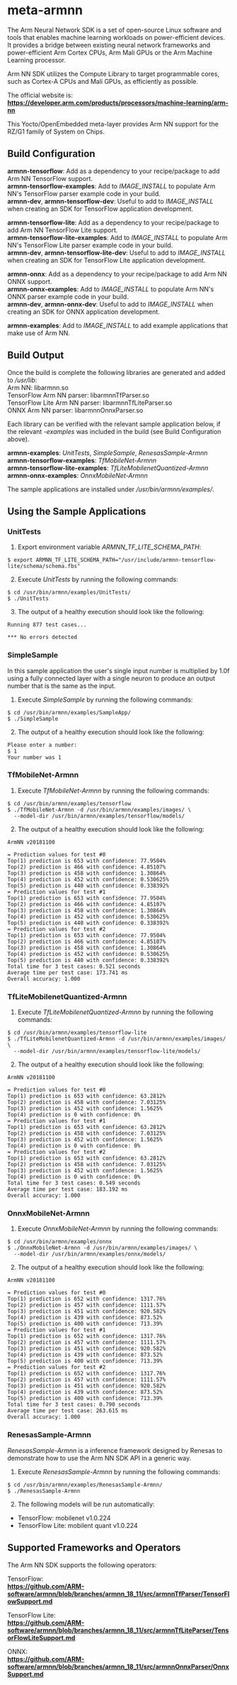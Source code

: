 # meta-armnn
The Arm Neural Network SDK is a set of open-source Linux software and tools that
enables machine learning workloads on power-efficient devices. It provides a
bridge between existing neural network frameworks and power-efficient Arm Cortex
CPUs, Arm Mali GPUs or the Arm Machine Learning processor.

Arm NN SDK utilizes the Compute Library to target programmable cores, such as
Cortex-A CPUs and Mali GPUs, as efficiently as possible.

The official website is:  
**https://developer.arm.com/products/processors/machine-learning/arm-nn**

This Yocto/OpenEmbedded meta-layer provides Arm NN support for the RZ/G1 family
of System on Chips.

## Build Configuration
**armnn-tensorflow**: Add as a dependency to your recipe/package to add Arm NN
TensorFlow support.  
**armnn-tensorflow-examples**: Add to *IMAGE_INSTALL* to populate Arm NN's
TensorFlow parser example code in your build.  
**armnn-dev**, **armnn-tensorflow-dev**:  Useful to add to *IMAGE_INSTALL* when
creating an SDK for TensorFlow application development.

**armnn-tensorflow-lite**: Add as a dependency to your recipe/package to add Arm
NN TensorFlow Lite support.  
**armnn-tensorflow-lite-examples**: Add to *IMAGE_INSTALL* to populate Arm NN's
TensorFlow Lite parser example code in your build.  
**armnn-dev**, **armnn-tensorflow-lite-dev**:  Useful to add to *IMAGE_INSTALL*
when creating an SDK for TensorFlow Lite application development.

**armnn-onnx**: Add as a dependency to your recipe/package to add Arm NN ONNX
support.  
**armnn-onnx-examples**: Add to *IMAGE_INSTALL* to populate Arm NN's ONNX parser
example code in your build.  
**armnn-dev**, **armnn-onnx-dev**:  Useful to add to *IMAGE_INSTALL* when
creating an SDK for ONNX application development.

**armnn-examples**: Add to *IMAGE_INSTALL* to add example applications that make
use of Arm NN.

## Build Output
Once the build is complete the following libraries are generated and added to
*/usr/lib*:  
Arm NN: libarmnn.so  
TensorFlow Arm NN parser: libarmnnTfParser.so  
TensorFlow Lite Arm NN parser: libarmnnTfLiteParser.so  
ONNX Arm NN parser: libarmnnOnnxParser.so

Each library can be verified with the relevant sample application below,
if the relevant *-examples* was included in the build (see Build Configuration
above).

**armnn-examples**: *UnitTests*, *SimpleSample*, *RenesasSample-Armnn*  
**armnn-tensorflow-examples**:  *TfMobileNet-Armnn*  
**armnn-tensorflow-lite-examples**: *TfLiteMobilenetQuantized-Armnn*  
**armnn-onnx-examples**: *OnnxMobileNet-Armnn*

The sample applications are installed under */usr/bin/armnn/examples/*.


## Using the Sample Applications
### UnitTests
1. Export environment variable *ARMNN_TF_LITE_SCHEMA_PATH*:
```
$ export ARMNN_TF_LITE_SCHEMA_PATH="/usr/include/armnn-tensorflow-lite/schema/schema.fbs"
```
2. Execute *UnitTests* by running the following commands:
```
$ cd /usr/bin/armnn/examples/UnitTests/
$ ./UnitTests
```
3. The output of a healthy execution should look like the following:
```
Running 877 test cases...

*** No errors detected
```

### SimpleSample
In this sample application the user's single input number is multiplied by 1.0f
using a fully connected layer with a single neuron to produce an output number
that is the same as the input.

1. Execute *SimpleSample* by running the following commands:
```
$ cd /usr/bin/armnn/examples/SampleApp/
$ ./SimpleSample
```

2. The output of a healthy execution should look like the following:
```
Please enter a number: 
$ 1
Your number was 1
```

### TfMobileNet-Armnn
1. Execute *TfMobileNet-Armnn* by running the following commands:
```
$ cd /usr/bin/armnn/examples/tensorflow
$ ./TfMobileNet-Armnn -d /usr/bin/armnn/examples/images/ \
  --model-dir /usr/bin/armnn/examples/tensorflow/models/
```

2. The output of a healthy execution should look like the following:
```
ArmNN v20181100

= Prediction values for test #0
Top(1) prediction is 653 with confidence: 77.9504%
Top(2) prediction is 466 with confidence: 4.85107%
Top(3) prediction is 458 with confidence: 1.30864%
Top(4) prediction is 452 with confidence: 0.530625%
Top(5) prediction is 440 with confidence: 0.338392%
= Prediction values for test #1
Top(1) prediction is 653 with confidence: 77.9504%
Top(2) prediction is 466 with confidence: 4.85107%
Top(3) prediction is 458 with confidence: 1.30864%
Top(4) prediction is 452 with confidence: 0.530625%
Top(5) prediction is 440 with confidence: 0.338392%
= Prediction values for test #2
Top(1) prediction is 653 with confidence: 77.9504%
Top(2) prediction is 466 with confidence: 4.85107%
Top(3) prediction is 458 with confidence: 1.30864%
Top(4) prediction is 452 with confidence: 0.530625%
Top(5) prediction is 440 with confidence: 0.338392%
Total time for 3 test cases: 0.521 seconds
Average time per test case: 173.741 ms
Overall accuracy: 1.000
```

### TfLiteMobilenetQuantized-Armnn
1. Execute *TfLiteMobilenetQuantized-Armnn* by running the following commands:

```
$ cd /usr/bin/armnn/examples/tensorflow-lite
$ ./TfLiteMobilenetQuantized-Armnn -d /usr/bin/armnn/examples/images/ \
  --model-dir /usr/bin/armnn/examples/tensorflow-lite/models/
```

2. The output of a healthy execution should look like the following:
```
ArmNN v20181100

= Prediction values for test #0
Top(1) prediction is 653 with confidence: 63.2812%
Top(2) prediction is 458 with confidence: 7.03125%
Top(3) prediction is 452 with confidence: 1.5625%
Top(4) prediction is 0 with confidence: 0%
= Prediction values for test #1
Top(1) prediction is 653 with confidence: 63.2812%
Top(2) prediction is 458 with confidence: 7.03125%
Top(3) prediction is 452 with confidence: 1.5625%
Top(4) prediction is 0 with confidence: 0%
= Prediction values for test #2
Top(1) prediction is 653 with confidence: 63.2812%
Top(2) prediction is 458 with confidence: 7.03125%
Top(3) prediction is 452 with confidence: 1.5625%
Top(4) prediction is 0 with confidence: 0%
Total time for 3 test cases: 0.549 seconds
Average time per test case: 183.192 ms
Overall accuracy: 1.000
```

### OnnxMobileNet-Armnn
1. Execute *OnnxMobileNet-Armnn* by running the following commands:
```
$ cd /usr/bin/armnn/examples/onnx
$ ./OnnxMobileNet-Armnn -d /usr/bin/armnn/examples/images/ \
  --model-dir /usr/bin/armnn/examples/onnx/models/
```

2. The output of a healthy execution should look like the following:
```
ArmNN v20181100

= Prediction values for test #0
Top(1) prediction is 652 with confidence: 1317.76%
Top(2) prediction is 457 with confidence: 1111.57%
Top(3) prediction is 451 with confidence: 920.582%
Top(4) prediction is 439 with confidence: 873.52%
Top(5) prediction is 400 with confidence: 713.39%
= Prediction values for test #1
Top(1) prediction is 652 with confidence: 1317.76%
Top(2) prediction is 457 with confidence: 1111.57%
Top(3) prediction is 451 with confidence: 920.582%
Top(4) prediction is 439 with confidence: 873.52%
Top(5) prediction is 400 with confidence: 713.39%
= Prediction values for test #2
Top(1) prediction is 652 with confidence: 1317.76%
Top(2) prediction is 457 with confidence: 1111.57%
Top(3) prediction is 451 with confidence: 920.582%
Top(4) prediction is 439 with confidence: 873.52%
Top(5) prediction is 400 with confidence: 713.39%
Total time for 3 test cases: 0.790 seconds
Average time per test case: 263.615 ms
Overall accuracy: 1.000
```

### RenesasSample-Armnn
*RenesasSample-Armnn* is a inference framework designed by Renesas to
demonstrate how to use the Arm NN SDK API in a generic way.

1. Execute *RenesasSample-Armnn* by running the following commands:
```
$ cd /usr/bin/armnn/examples/RenesasSample-Armnn/
$ ./RenesasSample-Armnn
```

2. The following models will be run automatically:
* TensorFlow: mobilenet v1.0.224
* TensorFlow Lite: mobilent quant v1.0.224 


## Supported Frameworks and Operators
The Arm NN SDK supports the following operators:

TensorFlow:  
**https://github.com/ARM-software/armnn/blob/branches/armnn_18_11/src/armnnTfParser/TensorFlowSupport.md**

TensorFlow Lite:  
**https://github.com/ARM-software/armnn/blob/branches/armnn_18_11/src/armnnTfLiteParser/TensorFlowLiteSupport.md**

ONNX:  
**https://github.com/ARM-software/armnn/blob/branches/armnn_18_11/src/armnnOnnxParser/OnnxSupport.md**
